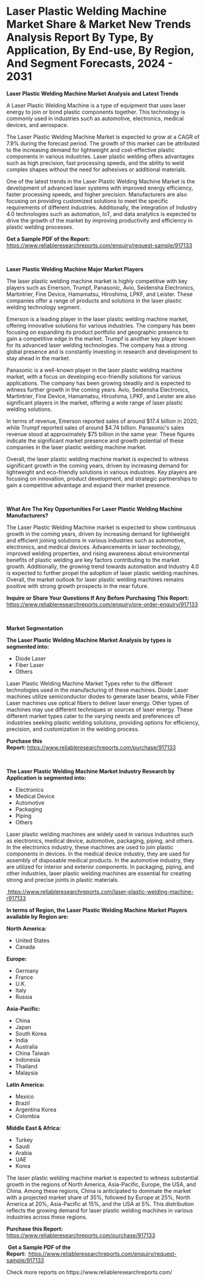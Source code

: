 <p><h1>Laser Plastic Welding Machine Market Share & Market New Trends Analysis Report By Type, By Application, By End-use, By Region, And Segment Forecasts, 2024 - 2031</h1></p><p><strong>Laser Plastic Welding Machine Market Analysis and Latest Trends</strong></p>
<p><p>A Laser Plastic Welding Machine is a type of equipment that uses laser energy to join or bond plastic components together. This technology is commonly used in industries such as automotive, electronics, medical devices, and aerospace.</p><p>The Laser Plastic Welding Machine Market is expected to grow at a CAGR of 7.9% during the forecast period. The growth of this market can be attributed to the increasing demand for lightweight and cost-effective plastic components in various industries. Laser plastic welding offers advantages such as high precision, fast processing speeds, and the ability to weld complex shapes without the need for adhesives or additional materials.</p><p>One of the latest trends in the Laser Plastic Welding Machine Market is the development of advanced laser systems with improved energy efficiency, faster processing speeds, and higher precision. Manufacturers are also focusing on providing customized solutions to meet the specific requirements of different industries. Additionally, the integration of Industry 4.0 technologies such as automation, IoT, and data analytics is expected to drive the growth of the market by improving productivity and efficiency in plastic welding processes.</p></p>
<p><strong>Get a Sample PDF of the Report:&nbsp;</strong> <a href="https://www.reliableresearchreports.com/enquiry/request-sample/917133">https://www.reliableresearchreports.com/enquiry/request-sample/917133</a></p>
<p>&nbsp;</p>
<p><strong>Laser Plastic Welding Machine Major Market Players</strong></p>
<p><p>The laser plastic welding machine market is highly competitive with key players such as Emerson, Trumpf, Panasonic, Avio, Seidensha Electronics, Martintrier, Fine Device, Hamamatsu, Hiroshima, LPKF, and Leister. These companies offer a range of products and solutions in the laser plastic welding technology segment.</p><p>Emerson is a leading player in the laser plastic welding machine market, offering innovative solutions for various industries. The company has been focusing on expanding its product portfolio and geographic presence to gain a competitive edge in the market. Trumpf is another key player known for its advanced laser welding technologies. The company has a strong global presence and is constantly investing in research and development to stay ahead in the market.</p><p>Panasonic is a well-known player in the laser plastic welding machine market, with a focus on developing eco-friendly solutions for various applications. The company has been growing steadily and is expected to witness further growth in the coming years. Avio, Seidensha Electronics, Martintrier, Fine Device, Hamamatsu, Hiroshima, LPKF, and Leister are also significant players in the market, offering a wide range of laser plastic welding solutions.</p><p>In terms of revenue, Emerson reported sales of around $17.4 billion in 2020, while Trumpf reported sales of around $4.74 billion. Panasonic's sales revenue stood at approximately $75 billion in the same year. These figures indicate the significant market presence and growth potential of these companies in the laser plastic welding machine market.</p><p>Overall, the laser plastic welding machine market is expected to witness significant growth in the coming years, driven by increasing demand for lightweight and eco-friendly solutions in various industries. Key players are focusing on innovation, product development, and strategic partnerships to gain a competitive advantage and expand their market presence.</p></p>
<p>&nbsp;</p>
<p><strong>What Are The Key Opportunities For Laser Plastic Welding Machine Manufacturers?</strong></p>
<p><p>The Laser Plastic Welding Machine market is expected to show continuous growth in the coming years, driven by increasing demand for lightweight and efficient joining solutions in various industries such as automotive, electronics, and medical devices. Advancements in laser technology, improved welding properties, and rising awareness about environmental benefits of plastic welding are key factors contributing to the market growth. Additionally, the growing trend towards automation and Industry 4.0 is expected to further propel the adoption of laser plastic welding machines. Overall, the market outlook for laser plastic welding machines remains positive with strong growth prospects in the near future.</p></p>
<p><strong>Inquire or Share Your Questions If Any Before Purchasing This Report:</strong> <a href="https://www.reliableresearchreports.com/enquiry/pre-order-enquiry/917133">https://www.reliableresearchreports.com/enquiry/pre-order-enquiry/917133</a></p>
<p>&nbsp;</p>
<p><strong>Market Segmentation</strong></p>
<p><strong>The Laser Plastic Welding Machine Market Analysis by types is segmented into:</strong></p>
<p><ul><li>Diode Laser</li><li>Fiber Laser</li><li>Others</li></ul></p>
<p><p>Laser Plastic Welding Machine Market Types refer to the different technologies used in the manufacturing of these machines. Diode Laser machines utilize semiconductor diodes to generate laser beams, while Fiber Laser machines use optical fibers to deliver laser energy. Other types of machines may use different techniques or sources of laser energy. These different market types cater to the varying needs and preferences of industries seeking plastic welding solutions, providing options for efficiency, precision, and customization in the welding process.</p></p>
<p><strong>Purchase this Report:&nbsp;</strong><a href="https://www.reliableresearchreports.com/purchase/917133">https://www.reliableresearchreports.com/purchase/917133</a></p>
<p>&nbsp;</p>
<p><strong>The Laser Plastic Welding Machine Market Industry Research by Application is segmented into:</strong></p>
<p><ul><li>Electronics</li><li>Medical Device</li><li>Automotive</li><li>Packaging</li><li>Piping</li><li>Others</li></ul></p>
<p><p>Laser plastic welding machines are widely used in various industries such as electronics, medical device, automotive, packaging, piping, and others. In the electronics industry, these machines are used to join plastic components in devices. In the medical device industry, they are used for assembly of disposable medical products. In the automotive industry, they are utilized for interior and exterior components. In packaging, piping, and other industries, laser plastic welding machines are essential for creating strong and precise joints in plastic materials.</p></p>
<p><a href="https://www.reliableresearchreports.com/laser-plastic-welding-machine-r917133">&nbsp;https://www.reliableresearchreports.com/laser-plastic-welding-machine-r917133</a></p>
<p><strong>In terms of Region, the Laser Plastic Welding Machine Market Players available by Region are:</strong></p>
<p>
    <p> <strong> North America: </strong>
        <ul>
            <li>United States</li>
            <li>Canada</li>
        </ul>
        </p> 
    <p> <strong> Europe: </strong>
        <ul>
            <li>Germany</li>
            <li>France</li>
            <li>U.K.</li>
            <li>Italy</li>
            <li>Russia</li>
        </ul>
        </p> 
    <p> <strong> Asia-Pacific: </strong>
        <ul>
            <li>China</li>
            <li>Japan</li>
            <li>South Korea</li>
            <li>India</li>
            <li>Australia</li>
            <li>China Taiwan</li>
            <li>Indonesia</li>
            <li>Thailand</li>
            <li>Malaysia</li>
        </ul>
        </p> 
    <p> <strong> Latin America: </strong>
        <ul>
            <li>Mexico</li>
            <li>Brazil</li>
            <li>Argentina Korea</li>
            <li>Colombia</li>
        </ul>
        </p> 
    <p> <strong> Middle East & Africa: </strong>
        <ul>
            <li>Turkey</li>
            <li>Saudi</li>
            <li>Arabia</li>
            <li>UAE</li>
            <li>Korea</li>
        </ul>
    </p>
    </p>
<p><p>The laser plastic welding machine market is expected to witness substantial growth in the regions of North America, Asia-Pacific, Europe, the USA, and China. Among these regions, China is anticipated to dominate the market with a projected market share of 35%, followed by Europe at 25%, North America at 20%, Asia-Pacific at 15%, and the USA at 5%. This distribution reflects the growing demand for laser plastic welding machines in various industries across these regions.</p></p>
<p><strong>Purchase this Report: </strong><a href="https://www.reliableresearchreports.com/purchase/917133">https://www.reliableresearchreports.com/purchase/917133</a></p>
<p>&nbsp;<strong>Get a Sample PDF of the Report:&nbsp;&nbsp;</strong><a href="https://www.reliableresearchreports.com/enquiry/request-sample/917133">https://www.reliableresearchreports.com/enquiry/request-sample/917133</a></p>
<p><strong></strong></p>
<p>Check more reports on https://www.reliableresearchreports.com/</p>
